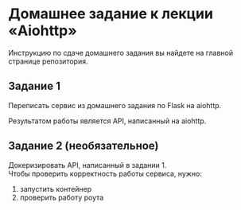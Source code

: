 # Домашнее задание к лекции «Aiohttp»

Инструкцию по сдаче домашнего задания вы найдете на главной странице репозитория.

## Задание 1

Переписать сервис из домашнего задания по Flask на aiohttp.

Результатом работы является API, написанный на aiohttp.

## Задание 2 (необязательное)

Докеризировать API, написанный в задании 1.  
Чтобы проверить корректность работы сервиса, нужно:
1. запустить контейнер
2. проверить работу роута